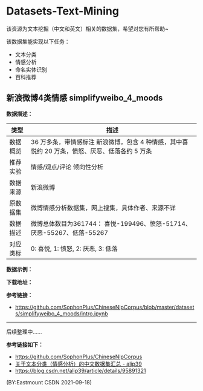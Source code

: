 # Datasets-Text-Mining
该资源为文本挖掘（中文和英文）相关的数据集，希望对您有所帮助~

该数据集能实现以下任务：
- 文本分类
- 情感分析
- 命名实体识别
- 百科推荐



## 新浪微博4类情感 simplifyweibo_4_moods

**数据描述：**

类型     | 描述
-------- | -----
数据概览  | 36 万多条，带情感标注 新浪微博，包含 4 种情感，其中喜悦约 20 万条，愤怒、厌恶、低落各约 5 万条
推荐实验  | 情感/观点/评论 倾向性分析
数据来源  | 新浪微博
原数据集  | 微博情感分析数据集，网上搜集，具体作者、来源不详
数据描述  | 微博总体数目为361744： 喜悦-199496、愤怒-51714、厌恶-55267、低落-55267
对应类标  | 0: 喜悦, 1: 愤怒, 2: 厌恶, 3: 低落


**数据示例：**


**下载地址：**


**参考链接：**

- https://github.com/SophonPlus/ChineseNlpCorpus/blob/master/datasets/simplifyweibo_4_moods/intro.ipynb





---


后续整理中......


**参考链接如下：**
- https://github.com/SophonPlus/ChineseNlpCorpus
- [关于文本分类（情感分析）的中文数据集汇总 - alip39](https://blog.csdn.net/alip39/article/details/95891321)
- https://blog.csdn.net/alip39/article/details/95891321


(BY:Eastmount CSDN 2021-09-18)
